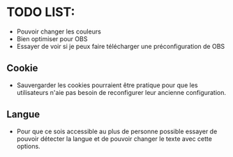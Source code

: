# TODO LIST:

- Pouvoir changer les couleurs
- Bien optimiser pour OBS
- Essayer de voir si je peux faire télécharger une préconfiguration de OBS

## Cookie

- Sauvergarder les cookies pourraient être pratique pour que les utilisateurs n'aie pas besoin de reconfigurer leur ancienne configuration.

## Langue

- Pour que ce sois accessible au plus de personne possible essayer de pouvoir détecter la langue et de pouvoir changer le texte avec cette options.
